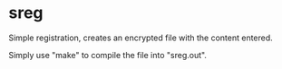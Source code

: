 # sreg
Simple registration, creates an encrypted file with the content entered.

Simply use "make" to compile the file into "sreg.out".
